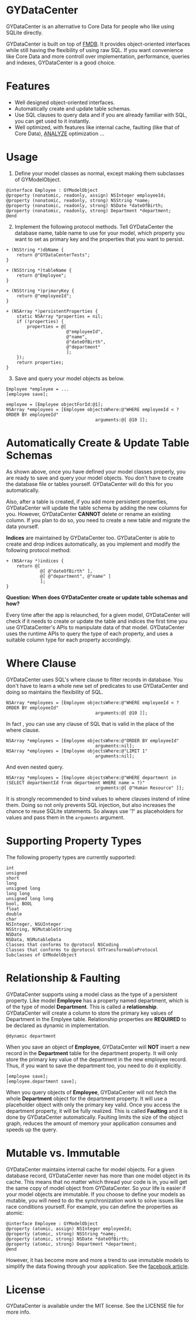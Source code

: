 # GYDataCenter
GYDataCenter is an alternative to Core Data for people who like using SQLite directly. 

GYDataCenter is built on top of [FMDB](https://github.com/ccgus/fmdb). It provides object-oriented interfaces while still having the flexibility of using raw SQL. If you want convenience like Core Data and more controll over implementation, performance, queries and indexes, GYDataCenter is a good choice.

# Features
* Well designed object-oriented interfaces.
* Automatically create and update table schemas.
* Use SQL clauses to query data and if you are already familiar with SQL, you can get used to it instantly.
* Well optimized, with features like internal cache, faulting (like that of Core Data), [ANALYZE](https://www.sqlite.org/lang_analyze.html) optimization ... 

# Usage
1) Define your model classes as normal, except making them subclasses of GYModelObject.
```objc
@interface Employee : GYModelObject
@property (nonatomic, readonly, assign) NSInteger employeeId;
@property (nonatomic, readonly, strong) NSString *name;
@property (nonatomic, readonly, strong) NSDate *dateOfBirth;
@property (nonatomic, readonly, strong) Department *department;
@end
```
2) Implement the following protocol methods. Tell GYDataCenter the database name, table name to use for your model, which property you want to set as primary key and the properties that you want to persist.
```objc
+ (NSString *)dbName {
    return @"GYDataCenterTests";
}

+ (NSString *)tableName {
    return @"Employee";
}

+ (NSString *)primaryKey {
    return @"employeeId";
}

+ (NSArray *)persistentProperties {
    static NSArray *properties = nil;
    if (!properties) {
        properties = @[
                       @"employeeId",
                       @"name",
                       @"dateOfBirth",
                       @"department"
                       ];
    });
    return properties;
}
```
3) Save and query your model objects as below.
```objc
Employee *employee = ...
[employee save];

employee = [Employee objectForId:@1];
NSArray *employees = [Employee objectsWhere:@"WHERE employeeId < ? ORDER BY employeeId"
                                  arguments:@[ @10 ]];
```

# Automatically Create & Update Table Schemas
As shown above, once you have defined your model classes properly, you are ready to save and query your model objects. You don't have to create the database file or tables yourself. GYDataCenter will do this for you automatically.

Also, after a table is created, if you add more persistent properties, GYDataCenter will update the table schema by adding the new columns for you. However, GYDataCenter **CANNOT** delete or rename an existing column. If you plan to do so, you need to create a new table and migrate the data yourself.

**Indices** are maintained by GYDataCenter too. GYDataCenter is able to create and drop indices automatically, as you implement and modify the following protocol method:
```objc
+ (NSArray *)indices {
    return @[
             @[ @"dateOfBirth" ],
             @[ @"department", @"name" ]
             ];
}
```

**Question: When does GYDataCenter create or update table schemas and how?**

Every time after the app is relaunched, for a given model, GYDataCenter will check if it needs to create or update the table and indices the first time you use GYDataCenter's APIs to manipulate data of that model.
GYDataCenter uses the runtime APIs to query the type of each property, and uses a suitable column type for each property accordingly.

# Where Clause
GYDataCenter uses SQL's where clause to filter records in database. You don't have to learn a whole new set of predicates to use GYDataCenter and doing so maintains the flexibility of SQL. 
```objc
NSArray *employees = [Employee objectsWhere:@"WHERE employeeId < ? ORDER BY employeeId"
                                  arguments:@[ @10 ]];
```
In fact , you can use any clause of SQL that is valid in the place of the where clause.
```objc
NSArray *employees = [Employee objectsWhere:@"ORDER BY employeeId"
                                  arguments:nil];
NSArray *employees = [Employee objectsWhere:@"LIMIT 1"
                                  arguments:nil];
```
And even nested query.
```objc
NSArray *employees = [Employee objectsWhere:@"WHERE department in (SELECT departmentId from department WHERE name = ?)"
                                  arguments:@[ @"Human Resource" ]];
```

It is strongly recommended to bind values to where clauses instend of inline them. Doing so not only prevents SQL injection, but also increases the chance to reuse SQLite statements. So always use '?' as placeholders for values and pass them in the `arguments` argument.

# Supporting Property Types
The following property types are currently supported:
```objc
int
unsigned
short
long
unsigned long
long long
unsigned long long
bool, BOOL
float
double
char
NSInteger, NSUInteger
NSString, NSMutableString
NSDate
NSData, NSMutableData
Classes that conforms to @protocol NSCoding
Classes that conforms to @protocol GYTransformableProtocol
Subclasses of GYModelObject
```

# Relationship & Faulting
GYDataCenter supports using a model class as the type of a persistent property. Like model **Employee** has a property named department, which is of the type of model **Department**. This is called a **relationship**. GYDataCenter will create a column to store the primary key values of Department in the Emplyee table. Relationship properties are **REQUIRED** to be declared as dynamic in implementation.
```objc
@dynamic department
```

When you save an object of **Employee**, GYDataCenter will **NOT** insert a new record in the **Department** table for the department property. It will only store the primary key value of the department in the new employee record. Thus, if you want to save the department too, you need to do it explicitly.
```objc
[employee save];
[employee.department save];
```

When you query objects of **Employee**, GYDataCenter will not fetch the whole **Department** object for the department property. It will use a placeholder object with only the primary key valid. Once you access the department property, it will be fully realized. This is called **Faulting** and it is done by GYDataCenter automatically. Faulting limits the size of the object graph, reduces the amount of memory your application consumes and speeds up the query.

# Mutable vs. Immutable
GYDataCenter maintains internal cache for model objects. For a given database record, GYDataCenter never has more than one model object in its cache. This means that no matter which thread your code is in, you will get the same copy of model object from GYDataCenter. So your life is easier if your model objects are immutable. If you choose to define your models as mutable, you will need to do the synchronization work to solve issues like race conditions yourself. For example, you can define the properties as atomic:
```objc
@interface Employee : GYModelObject
@property (atomic, assign) NSInteger employeeId;
@property (atomic, strong) NSString *name;
@property (atomic, strong) NSDate *dateOfBirth;
@property (atomic, strong) Department *department;
@end
```

However, it has become more and more a trend to use immutable models to simplify the data flowing through your application. See the [facebook article](https://code.facebook.com/posts/1154141864616569/building-and-managing-ios-model-objects-with-remodel/).

# License

GYDataCenter is available under the MIT license. See the LICENSE file for more info.
